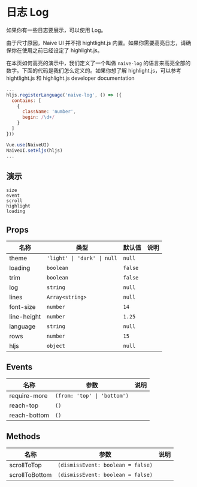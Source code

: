 # 日志 Log
<!--single-column-->
如果你有一些日志要展示，可以使用 Log。

<n-alert title="注意" type="warning" style="margin-bottom: 16px;">
  由于尺寸原因，Naive UI 并不把 hightlight.js 内置。如果你需要高亮日志，请确保你在使用之前已经设定了 highlight.js。
</n-alert>

在本页如何高亮的演示中，我们定义了一个叫做 `naive-log` 的语言来高亮全部的数字。下面的代码是我们怎么定义的。如果你想了解 highlight.js，可以参考 <n-a href="https://highlightjs.org/">hightlight.js</n-a> 和 <n-a href="https://highlightjs.readthedocs.io/en/latest/index.html">highlight.js developer documentation</n-a>
```js
...
hljs.registerLanguage('naive-log', () => ({
  contains: [
    {
      className: 'number',
      begin: /\d+/
    }
  ]
}))

Vue.use(NaiveUI)
NaiveUI.setHljs(hljs)
...
```


## 演示
```demo
size
event
scroll
highlight
loading
```

## Props
|名称|类型|默认值|说明|
|-|-|-|-|
|theme|`'light' \| 'dark' \| null`|`null`||
|loading|`boolean`|`false`||
|trim|`boolean`|`false`||
|log|`string`|`null`||
|lines|`Array<string>`|`null`||
|font-size|`number`|`14`||
|line-height|`number`|`1.25`||
|language|`string`|`null`||
|rows|`number`|`15`||
|hljs|`object`|`null`||

## Events
|名称|参数|说明|
|-|-|-|
|require-more|`(from: 'top' \| 'bottom')`||
|reach-top|`()`|
|reach-bottom|`()`|

## Methods
|名称|参数|说明|
|-|-|-|
|scrollToTop|`(dismissEvent: boolean = false)`||
|scrollToBottom|`(dismissEvent: boolean = false)`||
